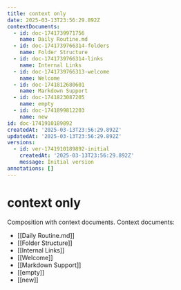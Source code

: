 ```yaml
---
title: context only
date: 2025-03-13T23:56:29.892Z
contextDocuments:
  - id: doc-1741739971756
    name: Daily Routine.md
  - id: doc-1741739766314-folders
    name: Folder Structure
  - id: doc-1741739766314-links
    name: Internal Links
  - id: doc-1741739766313-welcome
    name: Welcome
  - id: doc-1741812680601
    name: Markdown Support
  - id: doc-1741823087205
    name: empty
  - id: doc-1741899812203
    name: new
id: doc-1741910189892
createdAt: '2025-03-13T23:56:29.892Z'
updatedAt: '2025-03-13T23:56:29.892Z'
versions:
  - id: ver-1741910189892-initial
    createdAt: '2025-03-13T23:56:29.892Z'
    message: Initial version
annotations: []
---
```


# context only

Composition with context documents.
Context documents:
- [[Daily Routine.md]]
- [[Folder Structure]]
- [[Internal Links]]
- [[Welcome]]
- [[Markdown Support]]
- [[empty]]
- [[new]]

